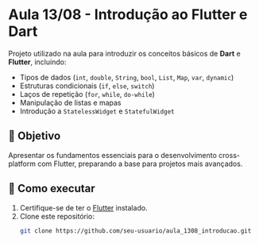 # Aula 13/08 - Introdução ao Flutter e Dart

Projeto utilizado na aula para introduzir os conceitos básicos de **Dart** e **Flutter**, incluindo:

- Tipos de dados (`int`, `double`, `String`, `bool`, `List`, `Map`, `var`, `dynamic`)
- Estruturas condicionais (`if`, `else`, `switch`)
- Laços de repetição (`for`, `while`, `do-while`)
- Manipulação de listas e mapas
- Introdução a `StatelessWidget` e `StatefulWidget`

## 🎯 Objetivo
Apresentar os fundamentos essenciais para o desenvolvimento cross-platform com Flutter, preparando a base para projetos mais avançados.

## 🚀 Como executar
1. Certifique-se de ter o [Flutter](https://flutter.dev/docs/get-started/install) instalado.
2. Clone este repositório:
   ```bash
   git clone https://github.com/seu-usuario/aula_1308_introducao.git
